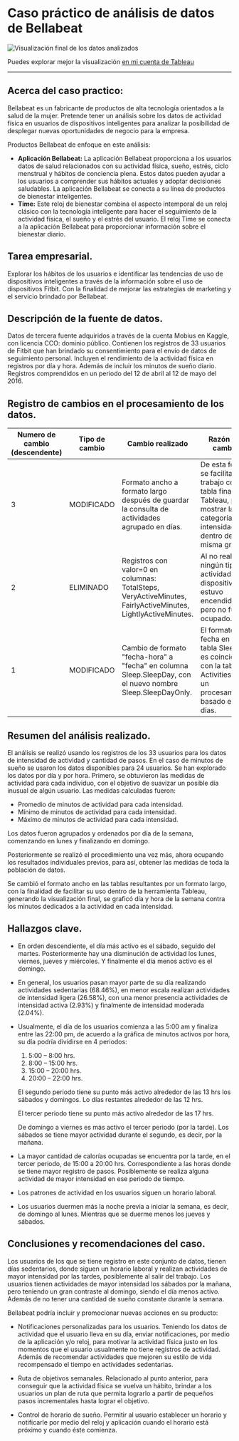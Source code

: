 # Caso práctico de análisis de datos de Bellabeat

![Visualización final de los datos analizados](https://github.com/LizStM/CasoPractico_DispositivoInteligente/assets/86332249/7b74be6d-8c26-4d21-9881-083cdf447bcf)

Puedes explorar mejor la visualización [en mi cuenta de Tableau](https://public.tableau.com/app/profile/lizbeth.santiago/viz/Hbitosdeactividadpordiayhoras/Dashboard1)

***

## Acerca del caso practico:
Bellabeat es un fabricante de productos de alta tecnología orientados a la salud de la mujer. Pretende tener un análisis sobre los datos de actividad física en usuarios de dispositivos inteligentes para analizar la posibilidad de desplegar nuevas oportunidades de negocio para la empresa. 

Productos Bellabeat de enfoque en este análisis:
* __Aplicación Bellabeat:__ La aplicación Bellabeat proporciona a los usuarios datos de salud relacionados con su actividad física, sueño, estrés, ciclo menstrual y hábitos de conciencia plena. Estos datos pueden ayudar a los usuarios a comprender sus hábitos actuales y adoptar decisiones saludables. La aplicación Bellabeat se conecta a su línea de productos de bienestar inteligentes.
* __Time:__ Este reloj de bienestar combina el aspecto intemporal de un reloj clásico con la tecnología inteligente para hacer el seguimiento de la actividad física, el sueño y el estrés del usuario. El reloj Time se conecta a la aplicación Bellabeat para proporcionar información sobre el bienestar diario.

## Tarea empresarial.
Explorar los hábitos de los usuarios e identificar las tendencias de uso de dispositivos inteligentes a través de la información sobre el uso de dispositivos Fitbit. Con la finalidad de mejorar las estrategias de marketing y el servicio brindado por Bellabeat.

## Descripción de la fuente de datos.	
Datos de tercera fuente adquiridos a través de la cuenta Mobius en Kaggle, con licencia CCO: dominio público. Contienen los registros de 33 usuarios de Fitbit que han brindado su consentimiento para el envío de datos de seguimiento personal. Incluyen el rendimiento de la actividad física en registros por día y hora. Además de incluir los minutos de sueño diario. Registros comprendidos en un periodo del 12 de abril al 12 de mayo del 2016.

## Registro de cambios en el procesamiento de los datos.

| Numero de cambio (descendente) |   Tipo de cambio   |                                             Cambio realizado                                                 |                                                               Razón del cambio                                                                   |
| ------------------------------ | ------------------ | ------------------------------------------------------------------------------------------------------------ | ------------------------------------------------------------------------------------------------------------------------------------------------ |
|              3	               |    MODIFICADO	    |Formato ancho a formato largo después de guardar la consulta de actividades agrupado en días.	               |  De esta forma se facilita el trabajo con la tabla final en Tableau, para mostrar las categorías de intensidad dentro de la misma gráfica.       |
|              2                 |	  ELIMINADO	      |Registros con valor=0 en columnas: TotalSteps, VeryActiveMinutes, FairlyActiveMinutes, LightlyActiveMinutes.	 |  Al no realizar ningún tipo de actividad el dispositivo estuvo encendido, pero no fue ocupado.                                                   |
|              1	               |    MODIFICADO	    |Cambio de formato "fecha-hora" a "fecha" en columna Sleep.SleepDay, con el nuevo nombre Sleep.SleepDayOnly. 	 |  El formato de fecha en la tabla Sleep no es coincidente con la tabla Activities para un procesamiento basado en días.                           |


## Resumen del análisis realizado.
El análisis se realizó usando los registros de los 33 usuarios para los datos de intensidad de actividad y cantidad de pasos. En el caso de minutos de sueño se usaron los datos disponibles para 24 usuarios. Se han explorado los datos por día y por hora. Primero, se obtuvieron las medidas de actividad para cada individuo, con el objetivo de suavizar un posible día inusual de algún usuario. Las medidas calculadas fueron:

* Promedio de minutos de actividad para cada intensidad.
*	Mínimo de minutos de actividad para cada intensidad.
*	Máximo de minutos de actividad para cada intensidad.

Los datos fueron agrupados y ordenados por día de la semana, comenzando en lunes y finalizando en domingo.

Posteriormente se realizó el procedimiento una vez más, ahora ocupando los resultados individuales previos, para así, obtener las medidas de toda la población de datos.

Se cambió el formato ancho en las tablas resultantes por un formato largo, con la finalidad de facilitar su uso dentro de la herramienta Tableau, generando la visualización final, se graficó día y hora de la semana contra los minutos dedicados a la actividad en cada intensidad.

## Hallazgos clave.
*	En orden descendiente, el día más activo es el sábado, seguido del martes. Posteriormente hay una disminución de actividad los lunes, viernes, jueves y miércoles. Y finalmente el día menos activo es el domingo.
* En general, los usuarios pasan mayor parte de su día realizando actividades sedentarias (68.46%), en menor escala realizan actividades de intensidad ligera (26.58%), con una menor presencia actividades de intensidad activa (2.93%) y finalmente de intensidad moderada (2.04%).
* Usualmente, el día de los usuarios comienza a las 5:00 am y finaliza entre las 22:00 pm, de acuerdo a la gráfica de minutos activos por hora, su día podría dividirse en 4 periodos:
  1.	5:00 – 8:00 hrs.
  2.	8:00 – 15:00 hrs.
  3.	15:00 – 20:00 hrs.
  4.	20:00 – 22:00 hrs.
     
  El segundo periodo tiene su punto más activo alrededor de las 13 hrs los sábados y domingos. Lo días restantes alrededor de las 12 hrs.
  
  El tercer periodo tiene su punto más activo alrededor de las 17 hrs. 
  
  De domingo a viernes es más activo el tercer periodo (por la tarde). Los sábados se tiene mayor actividad durante el segundo, es decir, por la mañana.

*	La mayor cantidad de calorías ocupadas se encuentra por la tarde, en el tercer periodo, de 15:00 a 20:00 hrs. Correspondiente a las horas donde se tiene mayor registro de pasos. Posiblemente se realiza alguna actividad de mayor intensidad en ese periodo de tiempo.
*	Los patrones de actividad en los usuarios siguen un horario laboral.
*	Los usuarios duermen más la noche previa a iniciar la semana, es decir, de domingo al lunes. Mientras que se duerme menos los jueves y sábados.

## Conclusiones y recomendaciones del caso.
Los usuarios de los que se tiene registro en este conjunto de datos, tienen días sedentarios, donde siguen un horario laboral y realizan actividades de mayor intensidad por las tardes, posiblemente al salir del trabajo. Los usuarios tienen actividades de mayor intensidad los sábados por la mañana, pero teniendo un gran contraste al domingo, siendo el día menos activo. Además de no tener una cantidad de sueño constante durante la semana.

Bellabeat podría incluir y promocionar nuevas acciones en su producto:
*	Notificaciones personalizadas para los usuarios.
Teniendo los datos de actividad que el usuario lleva en su día, enviar notificaciones, por medio de la aplicación y/o reloj, para motivar la actividad física justo en los momentos que el usuario usualmente no tiene registros de actividad.  Además de recomendar actividades que mejoren su estilo de vida recompensado el tiempo en actividades sedentarias.

*	Ruta de objetivos semanales.
Relacionado al punto anterior, para conseguir que la actividad física se vuelva un hábito, brindar a los usuarios un plan de ruta que permita lograrlo a partir de pequeños pasos incrementales hasta lograr el objetivo.

*	Control de horario de sueño.
Permitir al usuario establecer un horario y notificarle por medio del reloj y aplicación cuando el horario está próximo y cuando éste comienza.

